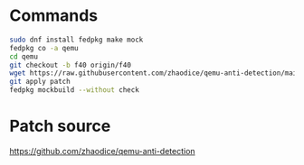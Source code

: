 # Commands
```bash
sudo dnf install fedpkg make mock
fedpkg co -a qemu
cd qemu
git checkout -b f40 origin/f40
wget https://raw.githubusercontent.com/zhaodice/qemu-anti-detection/main/qemu-8.2.0.patch
git apply patch
fedpkg mockbuild --without check
```

# Patch source
https://github.com/zhaodice/qemu-anti-detection
